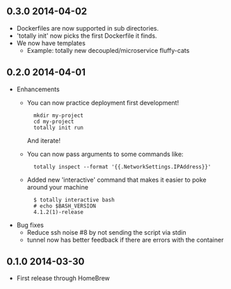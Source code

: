 0.3.0 2014-04-02
----------------
- Dockerfiles are now supported in sub directories. 
- 'totally init' now picks the first Dockerfile it finds.
- We now have templates
	- Example: totally new decoupled/microservice fluffy-cats

0.2.0 2014-04-01
----------------
- Enhancements
	- You can now practice deployment first development!

			mkdir my-project
			cd my-project 
			totally init run

		And iterate!
	- You can now pass arguments to some commands like:

			totally inspect --format '{{.NetworkSettings.IPAddress}}'
	- Added new 'interactive' command that makes it easier to poke around your machine

			$ totally interactive bash
			# echo $BASH_VERSION
			4.1.2(1)-release
- Bug fixes
	- Reduce ssh noise #8 by not sending the script via stdin
	- tunnel now has better feedback if there are errors with the container

0.1.0 2014-03-30
----------------
- First release through HomeBrew

